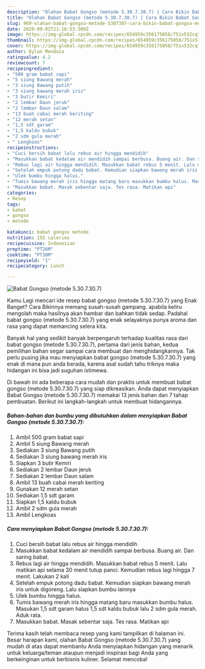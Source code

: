 ```yaml
---
description: "Olahan Babat Gongso (metode 5.30.7.30.7) | Cara Bikin Babat Gongso (metode 5.30.7.30.7) Yang Enak Dan Mudah"
title: "Olahan Babat Gongso (metode 5.30.7.30.7) | Cara Bikin Babat Gongso (metode 5.30.7.30.7) Yang Enak Dan Mudah"
slug: 969-olahan-babat-gongso-metode-5307307-cara-bikin-babat-gongso-metode-5307307-yang-enak-dan-mudah
date: 2020-09-02T21:16:53.509Z
image: https://img-global.cpcdn.com/recipes/654959c356175058/751x532cq70/babat-gongso-metode-5307307-foto-resep-utama.jpg
thumbnail: https://img-global.cpcdn.com/recipes/654959c356175058/751x532cq70/babat-gongso-metode-5307307-foto-resep-utama.jpg
cover: https://img-global.cpcdn.com/recipes/654959c356175058/751x532cq70/babat-gongso-metode-5307307-foto-resep-utama.jpg
author: Dylan Mendoza
ratingvalue: 4.2
reviewcount: 7
recipeingredient:
- "500 gram babat sapi"
- "5 siung Bawang merah"
- "3 siung Bawang putih"
- "3 siung bawang merah iris"
- "3 butir Kemiri"
- "2 lembar Daun jeruk"
- "2 lembar Daun salam"
- "13 buah cabai merah keriting"
- "12 merah setan"
- "1,5 sdt garam"
- "1,5 kaldu bubuk"
- "2 sdm gula merah"
- " Lengkoas"
recipeinstructions:
- "Cuci bersih babat lalu rebus air hingga mendidih"
- "Masukkan babat kedalam air mendidih sampai berbusa. Buang air. Dan saring babat."
- "Rebus lagi air hingga mendidih. Masukkan babat rebus 5 menit. Lalu matikan api selama 30 menit tutup panci. Kemudian rebus lagi hingga 7 menit. Lakukan 2 kali"
- "Setelah empuk potong dadu babat. Kemudian siapkan bawang merah iris untuk digoreng. Lalu siapkan bumbu lainnya"
- "Ulek bumbu hingga halus."
- "Tumis bawang merah iris hingga matang baru masukkan bumbu halus. Masukan 1,5 sdt garam halus 1,5 sdt kaldu bubuk lalu 2 sdm gula merah. Aduk rata."
- "Masukkan babat. Masak sebentar saja. Tes rasa. Matikan api"
categories:
- Resep
tags:
- babat
- gongso
- metode

katakunci: babat gongso metode 
nutrition: 155 calories
recipecuisine: Indonesian
preptime: "PT26M"
cooktime: "PT30M"
recipeyield: "1"
recipecategory: Lunch

---
```



![Babat Gongso (metode 5.30.7.30.7)](https://img-global.cpcdn.com/recipes/654959c356175058/751x532cq70/babat-gongso-metode-5307307-foto-resep-utama.jpg)

Kamu Lagi mencari ide resep babat gongso (metode 5.30.7.30.7) yang Enak Banget? Cara Bikinnya memang susah-susah gampang. apabila keliru mengolah maka hasilnya akan hambar dan bahkan tidak sedap. Padahal babat gongso (metode 5.30.7.30.7) yang enak selayaknya punya aroma dan rasa yang dapat memancing selera kita.



Banyak hal yang sedikit banyak berpengaruh terhadap kualitas rasa dari babat gongso (metode 5.30.7.30.7), pertama dari jenis bahan, kedua pemilihan bahan segar sampai cara membuat dan menghidangkannya. Tak perlu pusing jika mau menyiapkan babat gongso (metode 5.30.7.30.7) yang enak di mana pun anda berada, karena asal sudah tahu triknya maka hidangan ini bisa jadi suguhan istimewa.


Di bawah ini ada beberapa cara mudah dan praktis untuk membuat babat gongso (metode 5.30.7.30.7) yang siap dikreasikan. Anda dapat menyiapkan Babat Gongso (metode 5.30.7.30.7) memakai 13 jenis bahan dan 7 tahap pembuatan. Berikut ini langkah-langkah untuk membuat hidangannya.

<!--inarticleads1-->

##### Bahan-bahan dan bumbu yang dibutuhkan dalam menyiapkan Babat Gongso (metode 5.30.7.30.7):

1. Ambil 500 gram babat sapi
1. Ambil 5 siung Bawang merah
1. Sediakan 3 siung Bawang putih
1. Sediakan 3 siung bawang merah iris
1. Siapkan 3 butir Kemiri
1. Sediakan 2 lembar Daun jeruk
1. Sediakan 2 lembar Daun salam
1. Ambil 13 buah cabai merah keriting
1. Gunakan 12 merah setan
1. Sediakan 1,5 sdt garam
1. Siapkan 1,5 kaldu bubuk
1. Ambil 2 sdm gula merah
1. Ambil  Lengkoas




<!--inarticleads2-->

##### Cara menyiapkan Babat Gongso (metode 5.30.7.30.7):

1. Cuci bersih babat lalu rebus air hingga mendidih
1. Masukkan babat kedalam air mendidih sampai berbusa. Buang air. Dan saring babat.
1. Rebus lagi air hingga mendidih. Masukkan babat rebus 5 menit. Lalu matikan api selama 30 menit tutup panci. Kemudian rebus lagi hingga 7 menit. Lakukan 2 kali
1. Setelah empuk potong dadu babat. Kemudian siapkan bawang merah iris untuk digoreng. Lalu siapkan bumbu lainnya
1. Ulek bumbu hingga halus.
1. Tumis bawang merah iris hingga matang baru masukkan bumbu halus. Masukan 1,5 sdt garam halus 1,5 sdt kaldu bubuk lalu 2 sdm gula merah. Aduk rata.
1. Masukkan babat. Masak sebentar saja. Tes rasa. Matikan api




Terima kasih telah membaca resep yang kami tampilkan di halaman ini. Besar harapan kami, olahan Babat Gongso (metode 5.30.7.30.7) yang mudah di atas dapat membantu Anda menyiapkan hidangan yang menarik untuk keluarga/teman ataupun menjadi inspirasi bagi Anda yang berkeinginan untuk berbisnis kuliner. Selamat mencoba!
